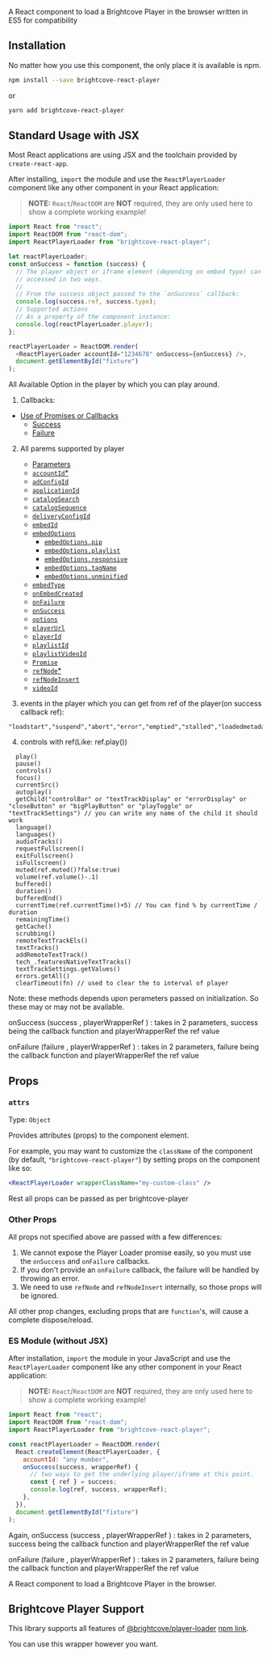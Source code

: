 A React component to load a Brightcove Player in the browser written in ES5 for compatibility

## Installation

No matter how you use this component, the only place it is available is npm.

```sh
npm install --save brightcove-react-player
```

or

```sh
yarn add brightcove-react-player
```

## Standard Usage with JSX

Most React applications are using JSX and the toolchain provided by `create-react-app`.

After installing, `import` the module and use the `ReactPlayerLoader` component like any other component in your React application:

> **NOTE:** `React`/`ReactDOM` are **NOT** required, they are only used here to show a complete working example!

```js
import React from "react";
import ReactDOM from "react-dom";
import ReactPlayerLoader from "brightcove-react-player";

let reactPlayerLoader;
const onSuccess = function (success) {
  // The player object or iframe element (depending on embed type) can be
  // accessed in two ways.
  //
  // From the success object passed to the `onSuccess` callback:
  console.log(success.ref, success.type);
  // Supported actions
  // As a property of the component instance:
  console.log(reactPlayerLoader.player);
};

reactPlayerLoader = ReactDOM.render(
  <ReactPlayerLoader accountId="1234678" onSuccess={onSuccess} />,
  document.getElementById("fixture")
);
```

All Available Option in the player by which you can play around.

1. Callbacks:

- [Use of Promises or Callbacks](#use-of-promises-or-callbacks)
  - [Success](#success)
  - [Failure](#failure)

2. All parems supported by player

   - [Parameters](#parameters)
   - [`accountId`\*](#accountid%5C)
   - [`adConfigId`](#adconfigid)
   - [`applicationId`](#applicationid)
   - [`catalogSearch`](#catalogsearch)
   - [`catalogSequence`](#catalogsequence)
   - [`deliveryConfigId`](#deliveryconfigid)
   - [`embedId`](#embedid)
   - [`embedOptions`](#embedoptions)
     - [`embedOptions.pip`](#embedoptionspip)
     - [`embedOptions.playlist`](#embedoptionsplaylist)
     - [`embedOptions.responsive`](#embedoptionsresponsive)
     - [`embedOptions.tagName`](#embedoptionstagname)
     - [`embedOptions.unminified`](#embedoptionsunminified)
   - [`embedType`](#embedtype)
   - [`onEmbedCreated`](#onembedcreated)
   - [`onFailure`](#onfailure)
   - [`onSuccess`](#onsuccess)
   - [`options`](#options)
   - [`playerUrl`](#playerurl)
   - [`playerId`](#playerid)
   - [`playlistId`](#playlistid)
   - [`playlistVideoId`](#playlistvideoid)
   - [`Promise`](#promise)
   - [`refNode`\*](#refnode%5C)
   - [`refNodeInsert`](#refnodeinsert)
   - [`videoId`](#videoid)

3. events in the player which you can get from ref of the player(on success callback ref):

```
"loadstart","suspend","abort","error","emptied","stalled","loadedmetadata","loadeddata","canplay","canplaythrough","playing","waiting","seeking","seeked","ended","durationchange","timeupdate","progress","play","pause","ratechange","volumechange"
```

4. controls with ref(Like: ref.play())

```
  play()
  pause()
  controls()
  focus()
  currentSrc()
  autoplay()
  getChild("controlBar" or "textTrackDisplay" or "errorDisplay" or "closeButton" or "bigPlayButton" or "playToggle" or "textTrackSettings") // you can write any name of the child it should work
  language()
  languages()
  audioTracks()
  requestFullscreen()
  exitFullscreen()
  isFullscreen()
  muted(ref.muted()?false:true)
  volume(ref.volume()-.1)
  buffered()
  duration()
  bufferedEnd()
  currentTime(ref.currentTime()+5) // You can find % by currentTime / duration
  remainingTime()
  getCache()
  scrubbing()
  remoteTextTrackEls()
  textTracks()
  addRemoteTextTrack()
  tech_.featuresNativeTextTracks()
  textTrackSettings.getValues()
  errors.getAll()
  clearTimeout(fn) // used to clear the to interval of player
```

Note: these methods depends upon perameters passed on initialization. So these may or may not be available.

onSuccess (success , playerWrapperRef ) : takes in 2 parameters, success being the callback function and playerWrapperRef the ref value

onFailure (failure , playerWrapperRef ) : takes in 2 parameters, failure being the callback function and playerWrapperRef the ref value

## Props

### `attrs`

Type: `Object`

Provides attributes (props) to the component element.

For example, you may want to customize the `className` of the component (by default, `"brightcove-react-player"`) by setting props on the component like so:

```jsx
<ReactPlayerLoader wrapperClassName="my-custom-class" />
```

Rest all props can be passed as per brightcove-player

### Other Props

All props not specified above are passed with a few differences:

1. We cannot expose the Player Loader promise easily, so you must use the `onSuccess` and `onFailure` callbacks.
2. If you don't provide an `onFailure` callback, the failure will be handled by throwing an error.
3. We need to use `refNode` and `refNodeInsert` internally, so those props will be ignored.

All other prop changes, excluding props that are `function`'s, will cause a complete dispose/reload.

### ES Module (without JSX)

After installation, `import` the module in your JavaScript and use the `ReactPlayerLoader` component like any other component in your React application:

> **NOTE:** `React`/`ReactDOM` are **NOT** required, they are only used here to show a complete working example!

```js
import React from "react";
import ReactDOM from "react-dom";
import ReactPlayerLoader from "brightcove-react-player";

const reactPlayerLoader = ReactDOM.render(
  React.createElement(ReactPlayerLoader, {
    accountId: "any mumber",
    onSuccess(success, wrapperRef) {
      // two ways to get the underlying player/iframe at this point.
      const { ref } = success;
      console.log(ref, success, wrapperRef);
    },
  }),
  document.getElementById("fixture")
);
```

Again,
onSuccess (success , playerWrapperRef ) : takes in 2 parameters, success being the callback function and playerWrapperRef the ref value

onFailure (failure , playerWrapperRef ) : takes in 2 parameters, failure being the callback function and playerWrapperRef the ref value

A React component to load a Brightcove Player in the browser.

## Brightcove Player Support

This library supports all features of [@brightcove/player-loader](https://github.com/brightcove/player-loader#brightcove-player-support) [npm link](https://www.npmjs.com/package/@brightcove/player-loader).

You can use this wrapper however you want.

